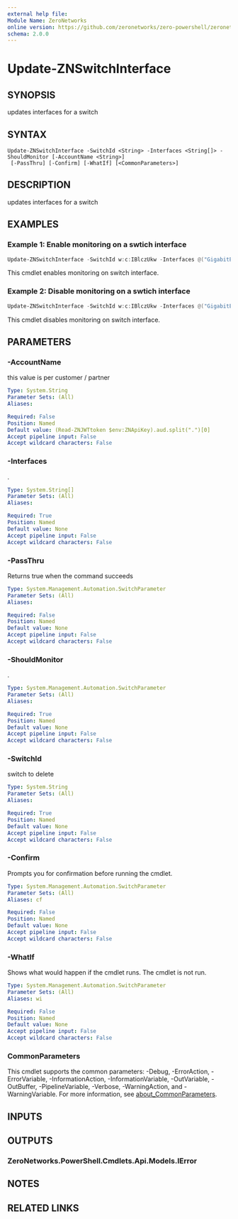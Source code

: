 ```yaml
---
external help file:
Module Name: ZeroNetworks
online version: https://github.com/zeronetworks/zero-powershell/zeronetworks/update-znswitchinterface
schema: 2.0.0
---
```


# Update-ZNSwitchInterface

## SYNOPSIS
updates interfaces for a switch

## SYNTAX

```
Update-ZNSwitchInterface -SwitchId <String> -Interfaces <String[]> -ShouldMonitor [-AccountName <String>]
 [-PassThru] [-Confirm] [-WhatIf] [<CommonParameters>]
```

## DESCRIPTION
updates interfaces for a switch

## EXAMPLES

### Example 1: Enable monitoring on a swtich interface
```powershell
Update-ZNSwitchInterface -SwitchId w:c:IBlczUkw -Interfaces @("GigabitEthernet3") -ShouldMonitor
```

This cmdlet enables monitoring on switch interface.

### Example 2: Disable monitoring on a swtich interface
```powershell
Update-ZNSwitchInterface -SwitchId w:c:IBlczUkw -Interfaces @("GigabitEthernet3") -ShouldMonitor:$false
```

This cmdlet disables monitoring on switch interface.

## PARAMETERS

### -AccountName
this value is per customer / partner

```yaml
Type: System.String
Parameter Sets: (All)
Aliases:

Required: False
Position: Named
Default value: (Read-ZNJWTtoken $env:ZNApiKey).aud.split(".")[0]
Accept pipeline input: False
Accept wildcard characters: False
```

### -Interfaces
.

```yaml
Type: System.String[]
Parameter Sets: (All)
Aliases:

Required: True
Position: Named
Default value: None
Accept pipeline input: False
Accept wildcard characters: False
```

### -PassThru
Returns true when the command succeeds

```yaml
Type: System.Management.Automation.SwitchParameter
Parameter Sets: (All)
Aliases:

Required: False
Position: Named
Default value: None
Accept pipeline input: False
Accept wildcard characters: False
```

### -ShouldMonitor
.

```yaml
Type: System.Management.Automation.SwitchParameter
Parameter Sets: (All)
Aliases:

Required: True
Position: Named
Default value: None
Accept pipeline input: False
Accept wildcard characters: False
```

### -SwitchId
switch to delete

```yaml
Type: System.String
Parameter Sets: (All)
Aliases:

Required: True
Position: Named
Default value: None
Accept pipeline input: False
Accept wildcard characters: False
```

### -Confirm
Prompts you for confirmation before running the cmdlet.

```yaml
Type: System.Management.Automation.SwitchParameter
Parameter Sets: (All)
Aliases: cf

Required: False
Position: Named
Default value: None
Accept pipeline input: False
Accept wildcard characters: False
```

### -WhatIf
Shows what would happen if the cmdlet runs.
The cmdlet is not run.

```yaml
Type: System.Management.Automation.SwitchParameter
Parameter Sets: (All)
Aliases: wi

Required: False
Position: Named
Default value: None
Accept pipeline input: False
Accept wildcard characters: False
```

### CommonParameters
This cmdlet supports the common parameters: -Debug, -ErrorAction, -ErrorVariable, -InformationAction, -InformationVariable, -OutVariable, -OutBuffer, -PipelineVariable, -Verbose, -WarningAction, and -WarningVariable. For more information, see [about_CommonParameters](http://go.microsoft.com/fwlink/?LinkID=113216).

## INPUTS

## OUTPUTS

### ZeroNetworks.PowerShell.Cmdlets.Api.Models.IError

## NOTES

## RELATED LINKS

